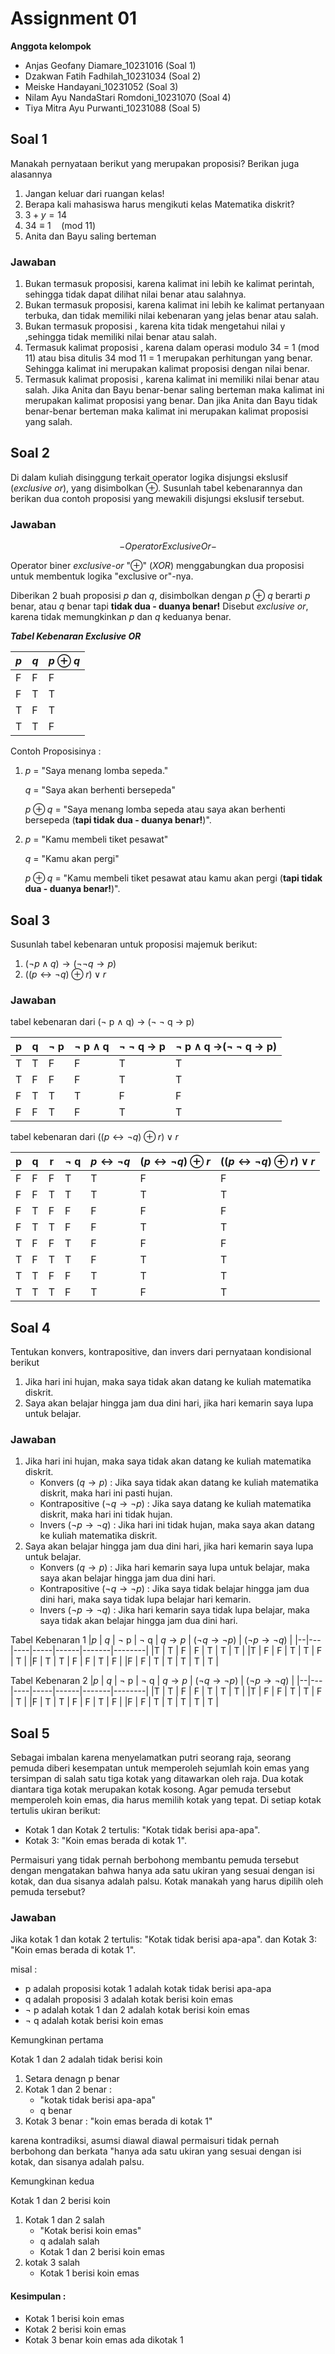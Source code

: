 # Assignment 01

**Anggota kelompok**
- Anjas Geofany Diamare_10231016  (Soal 1)
- Dzakwan Fatih Fadhilah_10231034  (Soal 2)
- Meiske Handayani_10231052  (Soal 3)
- Nilam Ayu NandaStari Romdoni_10231070  (Soal 4)
- Tiya Mitra Ayu Purwanti_10231088  (Soal 5)

## Soal 1
Manakah pernyataan berikut yang merupakan proposisi? Berikan juga alasannya

1. Jangan keluar dari ruangan kelas!
2. Berapa kali mahasiswa harus mengikuti kelas Matematika diskrit?
3. $3 + y = 14$
4. $34 \equiv 1 \quad (\text{mod } 11)$
5. Anita dan Bayu saling berteman

### Jawaban
1. Bukan termasuk proposisi, karena kalimat ini lebih ke kalimat perintah, sehingga tidak dapat dilihat nilai benar atau salahnya.
2. Bukan termasuk proposisi, karena kalimat ini lebih ke kalimat pertanyaan terbuka, dan tidak memiliki nilai kebenaran yang jelas benar atau salah.
3. Bukan termasuk proposisi , karena kita tidak mengetahui nilai y ,sehingga tidak memiliki nilai benar atau salah.
4. Termasuk kalimat proposisi , karena dalam operasi modulo 34 = 1 (mod 11) atau bisa ditulis 34 mod 11 = 1 merupakan perhitungan yang benar. Sehingga kalimat ini merupakan kalimat proposisi dengan nilai benar.
5. Termasuk kalimat proposisi , karena kalimat ini memiliki nilai benar atau salah. Jika Anita dan Bayu benar-benar saling berteman maka kalimat ini merupakan kalimat proposisi yang benar. Dan jika Anita dan Bayu tidak benar-benar berteman maka kalimat ini merupakan kalimat proposisi yang salah.


## Soal 2
Di dalam kuliah disinggung terkait operator logika disjungsi ekslusif (_exclusive or_), yang disimbolkan $\oplus$. Susunlah tabel kebenarannya dan berikan dua contoh proposisi yang mewakili disjungsi ekslusif tersebut.

### Jawaban 
$$-{Operator Exclusive Or}-$$

Operator biner _exclusive-or_ "$\oplus$" (_XOR_) menggabungkan dua proposisi untuk membentuk logika "exclusive or"-nya.

Diberikan 2 buah proposisi $p$ dan $q$, disimbolkan dengan $p$ $\oplus$ $q$ berarti $p$ benar, atau $q$ benar tapi **tidak dua - duanya benar!**
Disebut _exclusive or_, karena tidak memungkinkan $p$ dan $q$ keduanya benar.

**_Tabel Kebenaran Exclusive OR_**

|$p$ | $q$ | $p \oplus q$  |
|---|---|----|
| F | F | F  | 
| F | T | T  | 
| T | F | T  | 
| T | T | F  | 

Contoh Proposisinya :

1. $p$ = "Saya menang lomba sepeda."
   
   $q$ = "Saya akan berhenti bersepeda"

   $p \oplus q$ = "Saya menang lomba sepeda atau saya akan berhenti bersepeda (**tapi tidak dua - duanya benar!**)".

2. $p$ = "Kamu membeli tiket pesawat"

   $q$ = "Kamu akan pergi"
   
   $p \oplus q$ = "Kamu membeli tiket pesawat atau kamu akan pergi (**tapi tidak dua - duanya benar!**)".

## Soal 3
Susunlah tabel kebenaran untuk proposisi majemuk berikut:
1. $(\neg p \wedge q) \rightarrow (\neg \neg q \rightarrow p)$
2. $((p \leftrightarrow \neg q) \oplus r) \vee r$

### Jawaban
tabel kebenaran dari ($\neg$ p $\wedge$ q) $\rightarrow$ ($\neg$ $\neg$ q $\rightarrow$ p)

| p  | q  | $\neg$ p |$\neg$ p $\wedge$ q  |$\neg$ $\neg$ q $\rightarrow$ p| $\neg$ p $\wedge$ q $\rightarrow$($\neg$ $\neg$ q $\rightarrow$ p) |
|----|----|---------|------------------|---------|--------------------|
| T  | T  |     F   |  F               | T       | T                  |
| T  | F  |     F   |  F               | T       | T                  |
| F  | T  |     T   |  T               | F       | F                  |
| F  | F  |     T   |  F               | T       | T                  |

tabel kebenaran dari $((p \leftrightarrow \neg q) \oplus r) \vee r$

| p | q | r | $\neg$ q | $p \leftrightarrow \neg q$ | $(p \leftrightarrow \neg q) \oplus r$ | $((p \leftrightarrow \neg q) \oplus r) \vee r$ |
|---|---|---|----|-------|------------|---------------------|
| F | F | F | T  |   T   |      F     |         F           |
| F | F | T | T  |   T   |      T     |         T           |
| F | T | F | F  |   F   |      F     |         F           |
| F | T | T | F  |   F   |      T     |         T           |
| T | F | F | T  |   F   |      F     |         F           |
| T | F | T | T  |   F   |      T     |         T           |
| T | T | F | F  |   T   |      T     |         T           |
| T | T | T | F  |   T   |      F     |         T           |

## Soal 4
Tentukan konvers, kontrapositive, dan invers dari pernyataan kondisional berikut

1. Jika hari ini hujan, maka saya tidak akan datang ke kuliah matematika diskrit.
2. Saya akan belajar hingga jam dua dini hari, jika hari kemarin saya lupa untuk belajar.
    
### Jawaban
1. Jika hari ini hujan, maka saya tidak akan datang ke kuliah matematika diskrit.
    - Konvers $( q \rightarrow p )$ : Jika saya tidak akan datang ke kuliah matematika diskrit, maka hari ini pasti hujan.
    - Kontrapositive $(\neg q \rightarrow \neg p)$ : Jika saya datang ke kuliah matematika diskrit, maka hari ini tidak hujan.
    - Invers $(\neg p \rightarrow \neg q)$ : Jika hari ini tidak hujan, maka saya akan datang ke kuliah matematika diskrit.
2. Saya akan belajar hingga jam dua dini hari, jika hari kemarin saya lupa untuk belajar.
    - Konvers $( q \rightarrow p )$ : Jika hari kemarin saya lupa untuk belajar, maka saya akan belajar hingga jam dua dini hari.
    - Kontrapositive $(\neg q \rightarrow \neg p)$ : Jika saya tidak belajar hingga jam dua dini hari, maka saya tidak lupa belajar hari kemarin.
    - Invers $(\neg p \rightarrow \neg q)$ : Jika hari kemarin saya tidak lupa belajar, maka saya tidak akan belajar hingga jam dua dini hari.

Tabel Kebenaran 1
|$p$ | $q$ | $\neg$ p | $\neg$ q | $q \rightarrow p$  | $(\neg q \rightarrow \neg p)$ | $(\neg p \rightarrow \neg q)$ |
|--|---|----|-----|------|-------|--------|
|T | T |  F |  F  |  T   |   T   |    T   |
|T | F |  F |  T  |  T   |   F   |    T  |
|F | T |  T |  F  |  F   |   T   |    F   |
|F | F |  T |  T  |  T   |   T   |    T   |

Tabel Kebenaran 2
|$p$ | $q$ | $\neg$ p | $\neg$ q | $q \rightarrow p$  | $(\neg q \rightarrow \neg p)$ | $(\neg p \rightarrow \neg q)$ |
|--|---|----|-----|------|-------|--------|
|T | T |  F |  F  |  T   |   T   |    T   |
|T | F |  F |  T  |  T   |   F   |    T  |
|F | T |  T |  F  |  F   |   T   |    F   |
|F | F |  T |  T  |  T   |   T   |    T   |

## Soal 5
Sebagai imbalan karena menyelamatkan putri seorang raja, seorang pemuda diberi kesempatan untuk memperoleh sejumlah koin emas yang tersimpan di salah satu tiga kotak yang ditawarkan oleh raja. Dua kotak diantara tiga kotak merupakan kotak kosong. Agar pemuda tersebut memperoleh koin emas, dia harus memilih kotak yang tepat. Di setiap kotak tertulis ukiran berikut:
- Kotak 1 dan Kotak 2 tertulis: "Kotak tidak berisi apa-apa".
- Kotak 3: "Koin emas berada di kotak 1".  

Permaisuri yang tidak pernah berbohong membantu pemuda  tersebut dengan mengatakan bahwa hanya ada satu ukiran yang sesuai dengan isi kotak, dan dua sisanya adalah palsu. Kotak manakah yang harus dipilih oleh pemuda tersebut?

### Jawaban
Jika kotak 1 dan kotak 2 tertulis: "Kotak tidak berisi apa-apa".
dan Kotak 3: "Koin emas berada di kotak 1".

misal :
- p adalah proposisi kotak 1 adalah kotak tidak berisi apa-apa
- q adalah proposisi 3 adalah kotak berisi koin emas
- $\neg$ p adalah kotak 1 dan 2 adalah kotak berisi koin emas
- $\neg$ q adalah kotak berisi koin emas

Kemungkinan pertama

Kotak 1 dan 2 adalah tidak berisi koin
1. Setara denagn p benar
2. Kotak 1 dan 2 benar : 
    - "kotak tidak berisi apa-apa"
    - q benar
3. Kotak 3 benar : "koin emas berada di kotak 1"

karena kontradiksi, asumsi diawal diawal permaisuri tidak pernah berbohong dan berkata "hanya ada satu ukiran yang sesuai dengan isi kotak, dan sisanya adalah palsu.

Kemungkinan kedua

Kotak 1 dan 2 berisi koin

1. Kotak 1 dan 2 salah 
    - "Kotak berisi koin emas"
    - q adalah salah 
    - Kotak 1 dan 2 berisi koin emas
2. kotak 3 salah 
    - Kotak 1 berisi koin emas

#### Kesimpulan :

- Kotak 1 berisi koin emas
- Kotak 2 berisi koin emas
- Kotak 3 benar koin emas ada dikotak 1